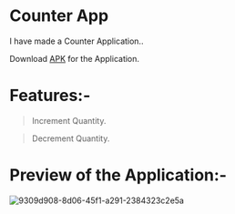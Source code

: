 # Counter App
I have made a Counter Application..

Download [APK](https://github.com/pulkitagrawal20/Counter-App/releases/download/v1.0/app-debug.apk) for the Application.

# Features:-
> Increment Quantity.

> Decrement Quantity.

# Preview of the Application:-
![9309d908-8d06-45f1-a291-2384323c2e5a](https://user-images.githubusercontent.com/69674896/117322979-1a131c00-aeac-11eb-9466-ca0ad6a12366.jpg)


